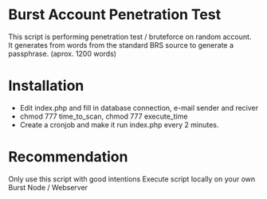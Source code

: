 # Burst Account Penetration Test
This script is performing penetration test / bruteforce on random account.<br>
It generates from words from the standard BRS source to generate a passphrase. (aprox. 1200 words)

# Installation
* Edit index.php and fill in database connection, e-mail sender and reciver
* chmod 777 time_to_scan, chmod 777 execute_time
* Create a cronjob and make it run index.php every 2 minutes.

# Recommendation
Only use this script with good intentions
Execute script locally on your own Burst Node / Webserver